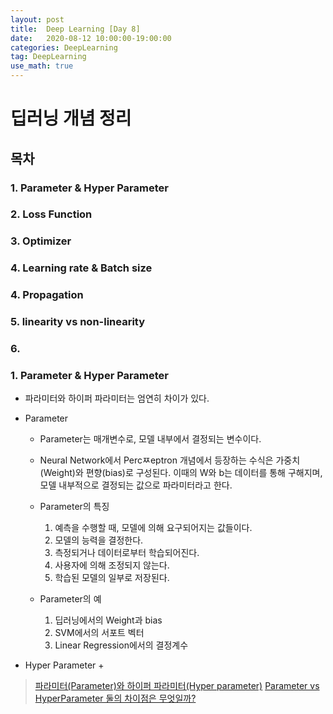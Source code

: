 ```yaml
---
layout: post
title:  Deep Learning [Day 8]
date:   2020-08-12 10:00:00-19:00:00
categories: DeepLearning
tag: DeepLearning
use_math: true
---
```


# 딥러닝 개념 정리
## 목차
### 1. Parameter & Hyper Parameter
### 2. Loss Function
### 3. Optimizer
### 4. Learning rate & Batch size
### 4. Propagation
### 5. linearity vs non-linearity
### 6.

### 1. Parameter & Hyper Parameter
- 파라미터와 하이퍼 파라미터는 엄연히 차이가 있다.

- Parameter
    + Parameter는 매개변수로, 모델 내부에서 결정되는 변수이다.
    
    + Neural Network에서 Percㅉeptron 개념에서 등장하는 수식은 가중치(Weight)와 편향(bias)로 구성된다. 이때의 W와 b는 데이터를 통해 구해지며, 모델 내부적으로 결정되는 값으로 파라미터라고 한다.

    + Parameter의 특징
        1. 예측을 수행할 때, 모델에 의해 요구되어지는 값들이다.
        2. 모델의 능력을 결정한다.
        3. 측정되거나 데이터로부터 학습되어진다.
        4. 사용자에 의해 조정되지 않는다.
        5. 학습된 모델의 일부로 저장된다.

    + Parameter의 예
        1. 딥러닝에서의 Weight과 bias
        2. SVM에서의 서포트 벡터
        3. Linear Regression에서의 결정계수

- Hyper Parameter
    + 

> [파라미터(Parameter)와 하이퍼 파라미터(Hyper parameter)](https://bkshin.tistory.com/entry/%EB%A8%B8%EC%8B%A0%EB%9F%AC%EB%8B%9D-13-%ED%8C%8C%EB%9D%BC%EB%AF%B8%ED%84%B0Parameter%EC%99%80-%ED%95%98%EC%9D%B4%ED%8D%BC-%ED%8C%8C%EB%9D%BC%EB%AF%B8%ED%84%B0Hyper-parameter)
> [Parameter vs HyperParameter 둘의 차이점은 무엇일까?](http://blog.naver.com/PostView.nhn?blogId=tjdudwo93&logNo=221067763334&parentCategoryNo=&categoryNo=&viewDate=&isShowPopularPosts=false&from=postView)